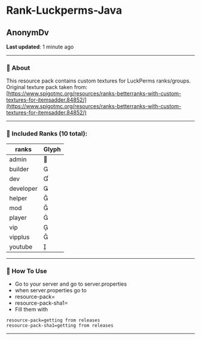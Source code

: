 # Rank-Luckperms-Java

## AnonymDv  
**Last updated**: 1 minute ago  

---

### 🔹 About  
This resource pack contains custom textures for LuckPerms ranks/groups.  
Original texture pack taken from:  
[https://www.spigotmc.org/resources/ranks-betterranks-with-custom-textures-for-itemsadder.84852/](https://www.spigotmc.org/resources/ranks-betterranks-with-custom-textures-for-itemsadder.84852/)  

---

### 🔹 Included Ranks (10 total):  
|ranks|Glyph|
|---|---|
|admin   |    |
|builder|    |
|dev|  |
|developer|   |
|helper|   |
|mod|   |
|player|   |
|vip|   |
|vipplus|   |
|youtube|   |

---

### 🔹 How To Use
- Go to your server and go to server.properties
- when server.properties go to
- resource-pack=
- resource-pack-sha1=
- Fill them with
```properties
resource-pack=getting from releases
resource-pack-sha1=getting from releases
```
---

